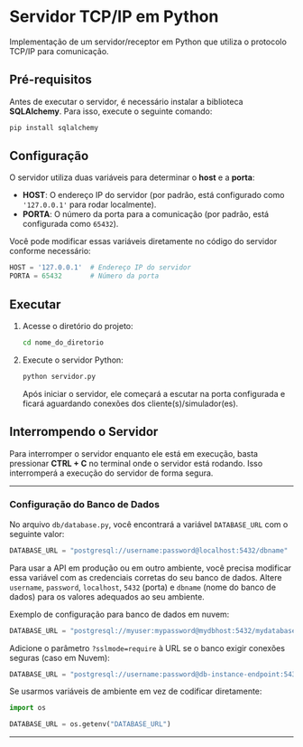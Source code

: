 # Servidor TCP/IP em Python

Implementação de um servidor/receptor em Python que utiliza o protocolo TCP/IP para comunicação. 

## Pré-requisitos

Antes de executar o servidor, é necessário instalar a biblioteca **SQLAlchemy**. Para isso, execute o seguinte comando:

```bash
pip install sqlalchemy
```

## Configuração

O servidor utiliza duas variáveis para determinar o **host** e a **porta**:

- **HOST**: O endereço IP do servidor (por padrão, está configurado como `'127.0.0.1'` para rodar localmente).
- **PORTA**: O número da porta para a comunicação (por padrão, está configurada como `65432`).

Você pode modificar essas variáveis diretamente no código do servidor conforme necessário:

```python
HOST = '127.0.0.1'  # Endereço IP do servidor
PORTA = 65432       # Número da porta
```

## Executar

1. Acesse o diretório do projeto:
   ```bash
   cd nome_do_diretorio
   ```

2. Execute o servidor Python:
   ```bash
   python servidor.py
   ```

   Após iniciar o servidor, ele começará a escutar na porta configurada e ficará aguardando conexões dos cliente(s)/simulador(es).

## Interrompendo o Servidor

Para interromper o servidor enquanto ele está em execução, basta pressionar **CTRL + C** no terminal onde o servidor está rodando. 
Isso interromperá a execução do servidor de forma segura.

---

### Configuração do Banco de Dados

No arquivo `db/database.py`, você encontrará a variável `DATABASE_URL` com o seguinte valor:

```python
DATABASE_URL = "postgresql://username:password@localhost:5432/dbname"
```

Para usar a API em produção ou em outro ambiente, você precisa modificar essa variável com as credenciais corretas do seu banco de dados. Altere `username`, `password`, `localhost`, `5432` (porta) e `dbname` (nome do banco de dados) para os valores adequados ao seu ambiente.

Exemplo de configuração para banco de dados em nuvem:

```python
DATABASE_URL = "postgresql://myuser:mypassword@mydbhost:5432/mydatabase"
```

Adicione o parâmetro `?sslmode=require` à URL se o banco exigir conexões seguras (caso em Nuvem):

```python
DATABASE_URL = "postgresql://username:password@db-instance-endpoint:5432/dbname?sslmode=require"
```

Se usarmos variáveis de ambiente em vez de codificar diretamente:

```python
import os

DATABASE_URL = os.getenv("DATABASE_URL")
```

---
